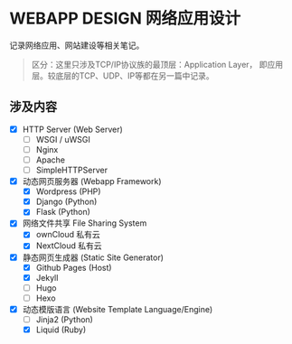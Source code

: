 # WEBAPP DESIGN 网络应用设计
记录网络应用、网站建设等相关笔记。

> 区分：这里只涉及TCP/IP协议族的最顶层：Application Layer， 即应用层。较底层的TCP、UDP、IP等都在另一篇中记录。

## 涉及内容
- [x] HTTP Server (Web Server)
    - [ ] WSGI / uWSGI
    - [ ] Nginx
    - [ ] Apache
    - [ ] SimpleHTTPServer
- [x] 动态网页服务器 (Webapp Framework)
    - [x] Wordpress (PHP)
    - [x] Django (Python)
    - [x] Flask (Python)
- [x] 网络文件共享 File Sharing System
    - [x] ownCloud 私有云
    - [x] NextCloud 私有云
- [x] 静态网页生成器 (Static Site Generator)
    - [x] Github Pages (Host)
    - [x] Jekyll
    - [ ] Hugo
    - [ ] Hexo
- [x] 动态模版语言 (Website Template Language/Engine)
    - [ ] Jinja2 (Python)
    - [x] Liquid (Ruby)
